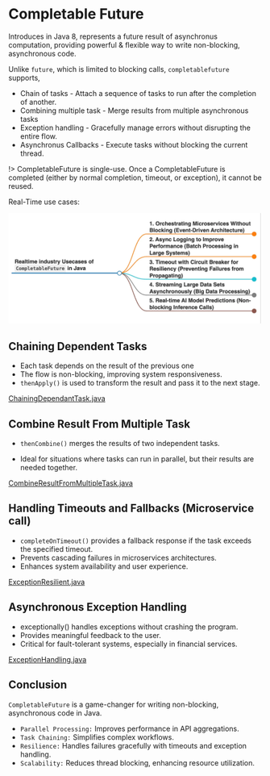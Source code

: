 # Completable Future

Introduces in Java 8, represents a future result of asynchronus computation, providing powerful & flexible way to write non-blocking, asynchronous code.

Unlike `future`, which is limited to blocking calls, `completablefuture` supports,

* Chain of tasks            - Attach a sequence of tasks to run after the completion of another.
* Combining multiple task   - Merge results from multiple asynchronous tasks
* Exception handling        - Gracefully manage errors without disrupting the entire flow.
* Asynchronus Callbacks     - Execute tasks without blocking the current thread.

!> CompletableFuture is single-use. Once a CompletableFuture is completed (either by normal completion, timeout, or exception), it cannot be reused.

Real-Time use cases:

![Real Time Use case](Real_time_usecase.webp)

## Chaining Dependent Tasks


* Each task depends on the result of the previous one
* The flow is non-blocking, improving system responsiveness.
* `thenApply()` is used to transform the result and pass it to the next stage.

[ChainingDependantTask.java](ChainingDependantTask.java ':include :type=code')

## Combine Result From Multiple Task


* `thenCombine()` merges the results of two independent tasks.

* Ideal for situations where tasks can run in parallel, but their results are needed together.

[CombineResultFromMultipleTask.java](CombineResultFromMultipleTask.java ':include :type=code')

## Handling Timeouts and Fallbacks (Microservice call)

* `completeOnTimeout()` provides a fallback response if the task exceeds the specified timeout.
* Prevents cascading failures in microservices architectures.
* Enhances system availability and user experience.

[ExceptionResilient.java](ExceptionResilient.java ':include :type=code')

## Asynchronous Exception Handling

* exceptionally() handles exceptions without crashing the program.
* Provides meaningful feedback to the user.
* Critical for fault-tolerant systems, especially in financial services.

[ExceptionHandling.java](ExceptionHandling.java ':include :type=code')

## Conclusion


`CompletableFuture` is a game-changer for writing non-blocking, asynchronous code in Java.

* `Parallel Processing:` Improves performance in API aggregations.
* `Task Chaining:` Simplifies complex workflows.
* `Resilience:` Handles failures gracefully with timeouts and exception handling.
* `Scalability:` Reduces thread blocking, enhancing resource utilization.